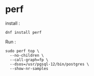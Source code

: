 # perf

install : 

```
dnf install perf
```

Run :

```
sudo perf top \
  --no-children \
  --call-graph=fp \
  --dsos=/usr/pgsql-12/bin/postgres \
  --show-nr-samples
```
